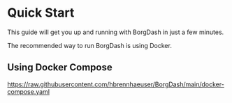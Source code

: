 # Quick Start

This guide will get you up and running with BorgDash in just a few minutes.

The recommended way to run BorgDash is using Docker.

## Using Docker Compose

https://raw.githubusercontent.com/hbrennhaeuser/BorgDash/main/docker-compose.yaml

